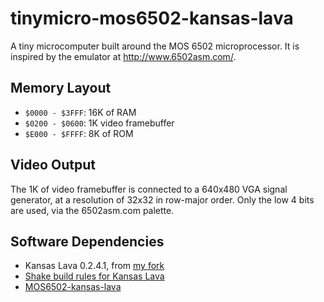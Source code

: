 tinymicro-mos6502-kansas-lava
=============================

A tiny microcomputer built around the MOS 6502 microprocessor.
It is inspired by the emulator at http://www.6502asm.com/.


Memory Layout
-------------

* `$0000 - $3FFF`: 16K of RAM
* `$0200 - $0600`: 1K video framebuffer
* `$E000 - $FFFF`: 8K of ROM


Video Output
------------

The 1K of video framebuffer is connected to a 640x480 VGA signal generator,
at a resolution of 32x32 in row-major order. Only the low 4 bits are used,
via the 6502asm.com palette.


Software Dependencies
---------------------

* Kansas Lava 0.2.4.1, from [my fork](http://github.com/gergoerdi/kansas-lava)
* [Shake build rules for Kansas Lava](http://github.com/gergoerdi/kansas-lava-shake)
* [MOS6502-kansas-lava](http://github.com/gergoerdi/mos6502-kansas-lava)
